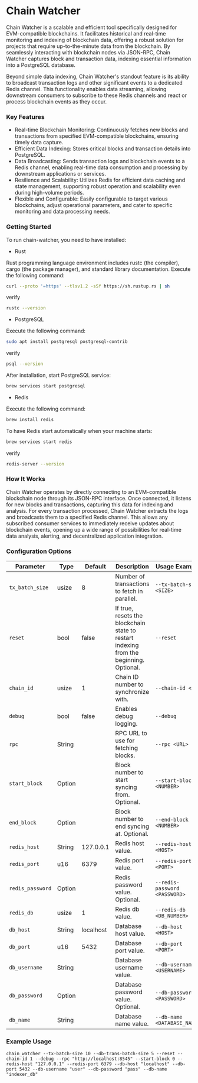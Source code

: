 # Chain Watcher

Chain Watcher is a scalable and efficient tool specifically designed for EVM-compatible blockchains. It facilitates historical and real-time monitoring and indexing of blockchain data, offering a robust solution for projects that require up-to-the-minute data from the blockchain. By seamlessly interacting with blockchain nodes via JSON-RPC, Chain Watcher captures block and transaction data, indexing essential information into a PostgreSQL database.

Beyond simple data indexing, Chain Watcher's standout feature is its ability to broadcast transaction logs and other significant events to a dedicated Redis channel. This functionality enables data streaming, allowing downstream consumers to subscribe to these Redis channels and react or process blockchain events as they occur.

### Key Features

- Real-time Blockchain Monitoring: Continuously fetches new blocks and transactions from specified EVM-compatible blockchains, ensuring timely data capture.
- Efficient Data Indexing: Stores critical blocks and transaction details into PostgreSQL.
- Data Broadcasting: Sends transaction logs and blockchain events to a Redis channel, enabling real-time data consumption and processing by downstream applications or services.
- Resilience and Scalability: Utilizes Redis for efficient data caching and state management, supporting robust operation and scalability even during high-volume periods.
- Flexible and Configurable: Easily configurable to target various blockchains, adjust operational parameters, and cater to specific monitoring and data processing needs.

### Getting Started

To run chain-watcher, you need to have installed:

- Rust

Rust programming language environment includes rustc (the compiler), cargo (the package manager), and standard library documentation.
Execute the following command:

```sh
curl --proto '=https' --tlsv1.2 -sSf https://sh.rustup.rs | sh
```

verify

```sh
rustc --version
```

- PostgreSQL

Execute the following command:

```sh
sudo apt install postgresql postgresql-contrib
```

verify

```sh
psql --version
```

After installation, start PostgreSQL service:

```sh
brew services start postgresql
```

- Redis

Execute the following command:

```sh
brew install redis
```

To have Redis start automatically when your machine starts:

```sh
brew services start redis
```

verify

```sh
redis-server --version
```

### How It Works

Chain Watcher operates by directly connecting to an EVM-compatible blockchain node through its JSON-RPC interface. Once connected, it listens for new blocks and transactions, capturing this data for indexing and analysis. For every transaction processed, Chain Watcher extracts the logs and broadcasts them to a specified Redis channel. This allows any subscribed consumer services to immediately receive updates about blockchain events, opening up a wide range of possibilities for real-time data analysis, alerting, and decentralized application integration.

### Configuration Options

| Parameter        | Type           | Default   | Description                                                                            | Usage Example                 |
| ---------------- | -------------- | --------- | -------------------------------------------------------------------------------------- | ----------------------------- |
| `tx_batch_size`  | usize          | 8         | Number of transactions to fetch in parallel.                                           | `--tx-batch-size <SIZE>`      |
| `reset`          | bool           | false     | If true, resets the blockchain state to restart indexing from the beginning. Optional. | `--reset`                     |
| `chain_id`       | usize          | 1         | Chain ID number to synchronize with.                                                   | `--chain-id <ID>`             |
| `debug`          | bool           | false     | Enables debug logging.                                                                 | `--debug`                     |
| `rpc`            | String         |           | RPC URL to use for fetching blocks.                                                    | `--rpc <URL>`                 |
| `start_block`    | Option<u64>    |           | Block number to start syncing from. Optional.                                          | `--start-block <NUMBER>`      |
| `end_block`      | Option<u64>    |           | Block number to end syncing at. Optional.                                              | `--end-block <NUMBER>`        |
| `redis_host`     | String         | 127.0.0.1 | Redis host value.                                                                      | `--redis-host <HOST>`         |
| `redis_port`     | u16            | 6379      | Redis port value.                                                                      | `--redis-port <PORT>`         |
| `redis_password` | Option<String> |           | Redis password value. Optional.                                                        | `--redis-password <PASSWORD>` |
| `redis_db`       | usize          | 1         | Redis db value.                                                                        | `--redis-db <DB_NUMBER>`      |
| `db_host`        | String         | localhost | Database host value.                                                                   | `--db-host <HOST>`            |
| `db_port`        | u16            | 5432      | Database port value.                                                                   | `--db-port <PORT>`            |
| `db_username`    | String         |           | Database username value.                                                               | `--db-username <USERNAME>`    |
| `db_password`    | Option<String> |           | Database password value. Optional.                                                     | `--db-password <PASSWORD>`    |
| `db_name`        | String         |           | Database name value.                                                                   | `--db-name <DATABASE_NAME>`   |

### Example Usage

```shell
chain_watcher --tx-batch-size 10 --db-trans-batch-size 5 --reset --chain-id 1 --debug --rpc "http://localhost:8545" --start-block 0 --redis-host "127.0.0.1" --redis-port 6379 --db-host "localhost" --db-port 5432 --db-username "user" --db-password "pass" --db-name "indexer_db"
```
